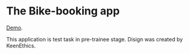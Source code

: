 # The Bike-booking app

[Demo](https://roophee.github.io/bike-booking/).

This application is test task in pre-trainee stage. Disign was created by KeenEthics.
